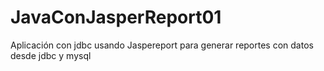 # JavaConJasperReport01
Aplicación con jdbc usando Jaspereport para generar reportes con datos desde jdbc y mysql
